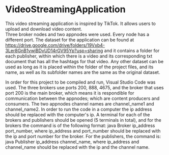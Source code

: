 # VideoStreamingApplication
This video streaming application is inspired by TikTok. It allows users to upload and download video content.   
Three broker nodes and two appnodes were used. Every node has a different port.
The dataset for the application can be found at 
https://drive.google.com/drive/folders/19Vxb4-3Ler8GnB1vwjBDvUD14rGV95Yp?usp=sharing
and it contains a folder for each publisher, within which there is a video and its corresponding txt 
document that has all the hashtags for that video.
Any other dataset can be used as long as it is placed within the folder of the project files, and its name,
as well as its subfolder names are the same as the original dataset.  

In order for this project to be compiled and run, Visual Studio Code was used. The three brokers use ports 200,
888, 4675, and the broker that uses port 200 is the main broker, which means it is respondible for 
communication between the appnodes; which are content producers and consumers. The two appnodes channel names
are channel_name1 and channel_name2. In order to run the code in a computer the ip address should be replaced
with the computer's ip. A terminal for each of the brokers and publishers should be opened (5 terminals in
total), and for the brokers the command is of the following format: java Broker ip_address port_number,
where ip_address and port_number should be replaced with the ip and port number for the broker.
For the publishers, the command is: java Publisher ip_address channel_name, where ip_address and channel_name
should be replaced with the ip and the channel name.
